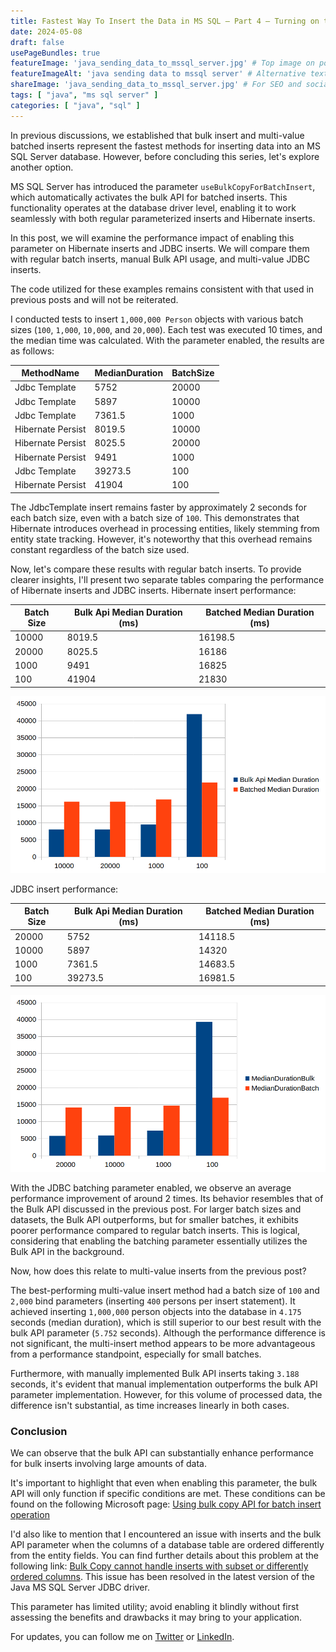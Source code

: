 ```yaml
---
title: Fastest Way To Insert the Data in MS SQL – Part 4 – Turning on the `useBulkCopyForBatchInsert` Parameter
date: 2024-05-08
draft: false
usePageBundles: true
featureImage: 'java_sending_data_to_mssql_server.jpg' # Top image on post.
featureImageAlt: 'java sending data to mssql server' # Alternative text for featured image.
shareImage: 'java_sending_data_to_mssql_server.jpg' # For SEO and social media snippets.
tags: [ "java", "ms sql server" ]
categories: [ "java", "sql" ]
---
```


In previous discussions, we established that bulk insert and multi-value batched inserts represent the 
fastest methods for inserting data into an MS SQL Server database. 
However, before concluding this series, let's explore another option.

MS SQL Server has introduced the parameter `useBulkCopyForBatchInsert`, 
which automatically activates the bulk API for batched inserts. 
This functionality operates at the database driver level, 
enabling it to work seamlessly with both regular parameterized inserts and Hibernate inserts.

In this post, we will examine the performance impact of enabling this parameter
on Hibernate inserts and JDBC inserts. We will compare them with regular batch inserts,
manual Bulk API usage, and multi-value JDBC inserts.

The code utilized for these examples remains consistent with that used in previous posts and will not be reiterated.

I conducted tests to insert `1,000,000 Person` objects with various batch sizes (`100`, `1,000`, `10,000`, and `20,000`). 
Each test was executed 10 times, and the median time was calculated. 
With the parameter enabled, the results are as follows:


| MethodName        | MedianDuration | BatchSize |
|-------------------|----------------|-----------|
| Jdbc Template     | 5752           | 20000     |
| Jdbc Template     | 5897           | 10000     |
| Jdbc Template     | 7361.5         | 1000      |
| Hibernate Persist | 8019.5         | 10000     |
| Hibernate Persist | 8025.5         | 20000     |
| Hibernate Persist | 9491           | 1000      |
| Jdbc Template     | 39273.5        | 100       |
| Hibernate Persist | 41904          | 100       |

The JdbcTemplate insert remains faster by approximately 2 seconds for each batch size,
even with a batch size of `100`. This demonstrates that Hibernate introduces overhead in
processing entities, likely stemming from entity state tracking.
However, it's noteworthy that this overhead remains constant regardless of the batch size used.

Now, let's compare these results with regular batch inserts.
To provide clearer insights, I'll present two separate tables comparing the performance of Hibernate inserts and JDBC inserts.
Hibernate insert performance:

| Batch Size | Bulk Api Median Duration (ms) | Batched Median Duration (ms) |
|------------|-------------------------------|------------------------------|
| 10000      | 8019.5                        | 16198.5                      |
| 20000      | 8025.5                        | 16186                        |
| 1000       | 9491                          | 16825                        |
| 100        | 41904                         | 21830                        |

![Hibernate bulk api vs regular batch inserts](hibernateBulkVsBatch.png)

JDBC insert performance:

| Batch Size | Bulk Api Median Duration (ms) | Batched Median Duration (ms) |
|------------|-------------------------------|------------------------------|
| 20000      | 5752                          | 14118.5                      |
| 10000      | 5897                          | 14320                        |
| 1000       | 7361.5                        | 14683.5                      |
| 100        | 39273.5                       | 16981.5                      |

![Jdbc bulk api vs regular batch inserts](jdbcBulkVsBatch.png)

With the JDBC batching parameter enabled, we observe an average performance improvement of around 2 times.
Its behavior resembles that of the Bulk API discussed in the previous post. 
For larger batch sizes and datasets, the Bulk API outperforms, but for smaller batches, 
it exhibits poorer performance compared to regular batch inserts. 
This is logical, considering that enabling the batching parameter essentially utilizes the Bulk API in the background.

Now, how does this relate to multi-value inserts from the previous post?

The best-performing multi-value insert method had a batch size of `100` and `2,000`
bind parameters (inserting `400` persons per insert statement). It achieved inserting `1,000,000`
person objects into the database in `4.175` seconds (median duration), which is still superior to our best result
with the bulk API parameter (`5.752` seconds). Although the performance difference is not significant, the multi-insert 
method appears to be more advantageous from a performance standpoint, especially for small batches.

Furthermore, with manually implemented Bulk API inserts taking `3.188` seconds,
it's evident that manual implementation outperforms the bulk API parameter implementation. 
However, for this volume of processed data, the difference isn't substantial, as time increases linearly in both cases.

### Conclusion
We can observe that the bulk API can substantially enhance performance for bulk inserts involving large amounts of data.

It's important to highlight that even when enabling this parameter, 
the bulk API will only function if specific conditions are met. 
These conditions can be found on the following Microsoft page: 
[Using bulk copy API for batch insert operation](https://learn.microsoft.com/en-us/sql/connect/jdbc/use-bulk-copy-api-batch-insert-operation?view=sql-server-ver16)

I'd also like to mention that I encountered an issue with inserts and the bulk API parameter when the columns
of a database table are ordered differently from the entity fields. 
You can find further details about this problem at the following link: 
[Bulk Copy cannot handle inserts with subset or differently ordered columns](https://github.com/microsoft/mssql-jdbc/issues/1554). 
This issue has been resolved in the latest version of the Java MS SQL Server JDBC driver.

This parameter has limited utility; avoid enabling it blindly without first assessing the
benefits and drawbacks it may bring to your application.

For updates, you can follow me on [Twitter](https://twitter.com/mare_milenkovic) or [LinkedIn](https://www.linkedin.com/in/mare-milenkovic/).



